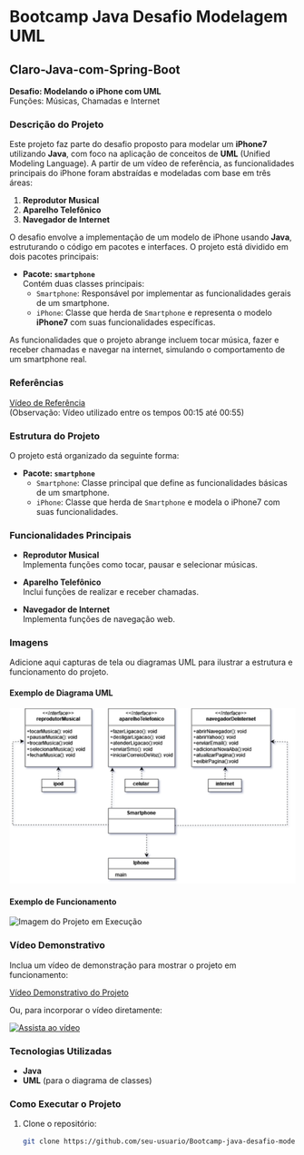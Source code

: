 # Bootcamp Java Desafio Modelagem UML

## Claro-Java-com-Spring-Boot

**Desafio: Modelando o iPhone com UML**  
Funções: Músicas, Chamadas e Internet


### Descrição do Projeto

Este projeto faz parte do desafio proposto para modelar um **iPhone7** utilizando **Java**, com foco na aplicação de conceitos de **UML** (Unified Modeling Language). A partir de um vídeo de referência, as funcionalidades principais do iPhone foram abstraídas e modeladas com base em três áreas:

1. **Reprodutor Musical**
2. **Aparelho Telefônico**
3. **Navegador de Internet**

O desafio envolve a implementação de um modelo de iPhone usando **Java**, estruturando o código em pacotes e interfaces. O projeto está dividido em dois pacotes principais:

- **Pacote: `smartphone`**  
  Contém duas classes principais:
    - `Smartphone`: Responsável por implementar as funcionalidades gerais de um smartphone.
    - `iPhone`: Classe que herda de `Smartphone` e representa o modelo **iPhone7** com suas funcionalidades específicas.

As funcionalidades que o projeto abrange incluem tocar música, fazer e receber chamadas e navegar na internet, simulando o comportamento de um smartphone real.

### Referências

[Vídeo de Referência](https://www.youtube.com/watch?v=9ou608QQRq8)  
(Observação: Vídeo utilizado entre os tempos 00:15 até 00:55)

### Estrutura do Projeto

O projeto está organizado da seguinte forma:

- **Pacote: `smartphone`**
    - `Smartphone`: Classe principal que define as funcionalidades básicas de um smartphone.
    - `iPhone`: Classe que herda de `Smartphone` e modela o iPhone7 com suas funcionalidades.

### Funcionalidades Principais

- **Reprodutor Musical**  
  Implementa funções como tocar, pausar e selecionar músicas.

- **Aparelho Telefônico**  
  Inclui funções de realizar e receber chamadas.

- **Navegador de Internet**  
  Implementa funções de navegação web.

### Imagens

Adicione aqui capturas de tela ou diagramas UML para ilustrar a estrutura e funcionamento do projeto.

#### Exemplo de Diagrama UML
![Diagrama UML do Projeto](./src/images/iphone7.drawio.png)

#### Exemplo de Funcionamento
![Imagem do Projeto em Execução](caminho/para/imagem-de-execucao.png)

### Vídeo Demonstrativo

Inclua um vídeo de demonstração para mostrar o projeto em funcionamento:

[Vídeo Demonstrativo do Projeto](https://www.youtube.com/SEU-VIDEO-AQUI)

Ou, para incorporar o vídeo diretamente:

[![Assista ao vídeo](https://img.youtube.com/vi/9ou608QQRq8/0.jpg)](https://www.youtube.com/watch?v=9ou608QQRq8)

### Tecnologias Utilizadas

- **Java**
- **UML** (para o diagrama de classes)

### Como Executar o Projeto

1. Clone o repositório:
   ```bash
   git clone https://github.com/seu-usuario/Bootcamp-java-desafio-modelagem-uml.git
